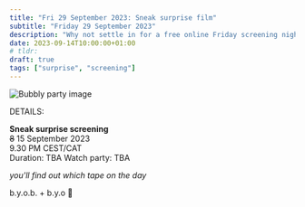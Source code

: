 ```yaml
---
title: "Fri 29 September 2023: Sneak surprise film"
subtitle: "Friday 29 September 2023"
description: "Why not settle in for a free online Friday screening night with your chums at provolol? No Netflix, just chill. Bring strangers, acquaintances, any snacks you like :3"
date: 2023-09-14T10:00:00+01:00
# tldr: 
draft: true
tags: ["surprise", "screening"]
---
```


![Bubbly party image](/images/surprise-party.jpg)

DETAILS:

**Sneak surprise screening**   
~~8~~ 15 September 2023  
9.30 PM CEST/CAT  
Duration: TBA
Watch party: TBA

*you'll find out which tape on the day* 

b.y.o.b. + b.y.o 🍕